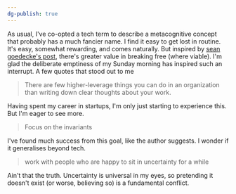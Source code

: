 ```yaml
---
dg-publish: true
---
```

As usual, I've co-opted a tech term to describe a metacognitive concept that probably has a much fancier name. I find it easy to get lost in routine. It's easy, somewhat rewarding, and comes naturally.
But inspired by [sean goedecke's post](https://www.seangoedecke.com/thinking-clearly/), there's greater value in breaking free (where viable). I'm glad the deliberate emptiness of my Sunday morning has inspired such an interrupt. A few quotes that stood out to me

>There are few higher-leverage things you can do in an organization than writing down clear thoughts about your work.

Having spent my career in startups, I'm only just starting to experience this. But I'm eager to see more.

>Focus on the invariants

I've found much success from this goal, like the author suggests. I wonder if it generalises beyond tech.

>work with people who are happy to sit in uncertainty for a while

Ain't that the truth. Uncertainty is universal in my eyes, so pretending it doesn't exist (or worse, believing so) is a fundamental conflict.

